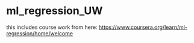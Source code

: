 # ml_regression_UW
this includes course work from here: https://www.coursera.org/learn/ml-regression/home/welcome
